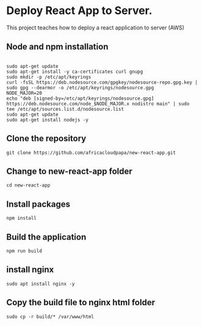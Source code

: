 # Deploy React App to Server.

This project teaches how to deploy a react application to server (AWS)

## Node and npm installation

```

sudo apt-get update
sudo apt-get install -y ca-certificates curl gnupg
sudo mkdir -p /etc/apt/keyrings
curl -fsSL https://deb.nodesource.com/gpgkey/nodesource-repo.gpg.key | sudo gpg --dearmor -o /etc/apt/keyrings/nodesource.gpg
NODE_MAJOR=20
echo "deb [signed-by=/etc/apt/keyrings/nodesource.gpg] https://deb.nodesource.com/node_$NODE_MAJOR.x nodistro main" | sudo tee /etc/apt/sources.list.d/nodesource.list
sudo apt-get update
sudo apt-get install nodejs -y

```

## Clone the repository

```
git clone https://github.com/africacloudpapa/new-react-app.git

```

## Change to new-react-app folder

```
cd new-react-app

```

## Install packages

```
npm install

```

## Build the application

```
npm run build

```

## install nginx

```
sudo apt install nginx -y

```

## Copy the build file to nginx html folder

```
sudo cp -r build/* /var/www/html

```
